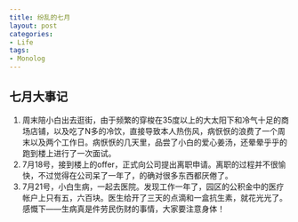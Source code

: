 ```yaml
---
title: 纷乱的七月
layout: post
categories:
- Life
tags:
- Monolog
---
```


## 七月大事记
1. 周末陪小白出去逛街，由于频繁的穿梭在35度以上的大太阳下和冷气十足的商场店铺，以及吃了N多的冷饮，直接导致本人热伤风，病恹恹的浪费了一个周末以及两个工作日。病恹恹的几天里，品尝了小白的爱心姜汤，还晕晕乎乎的跑到楼上进行了一次面试。 
2. 7月18号，接到楼上的offer，正式向公司提出离职申请。离职的过程并不很愉快，不过觉得在公司呆了一年了，的确对很多东西都厌倦了。 
3. 7月21号，小白生病，一起去医院。发现工作一年了，园区的公积金中的医疗帐户上只有五，六百块。医生给开了三天的点滴和一盒抗生素，就花光光了。感慨下——生病真是件劳民伤财的事情，大家要注意身体！


